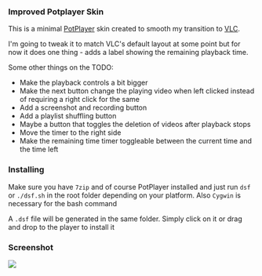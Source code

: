 ### Improved Potplayer Skin

This is a minimal [PotPlayer][1] skin created to smooth my transition to [VLC][2].

I'm going to tweak it to match VLC's default layout at some point but for now it
does one thing - adds a label showing the remaining playback time.

Some other things on the TODO:
  - Make the playback controls a bit bigger
  - Make the next button change the playing video when left clicked instead of
    requiring a right click for the same
  - Add a screenshot and recording button
  - Add a playlist shuffling button
  - Maybe a button that toggles the deletion of videos after playback stops
  - Move the timer to the right side
  - Make the remaining time timer toggleable between the current time and the time
    left

### Installing

Make sure you have `7zip` and of course PotPlayer installed and just run `dsf` or
`./dsf.sh` in the root folder depending on your platform. Also `Cygwin` is necessary
for the bash command

A `.dsf` file will be generated in the same folder. Simply click on it or drag and
drop to the player to install it

### Screenshot

![](http://image.prntscr.com/image/7eded179c5be49a99bc8824b92b3913d.png)


[1]: https://potplayer.daum.net/
[2]: https://www.videolan.org/
